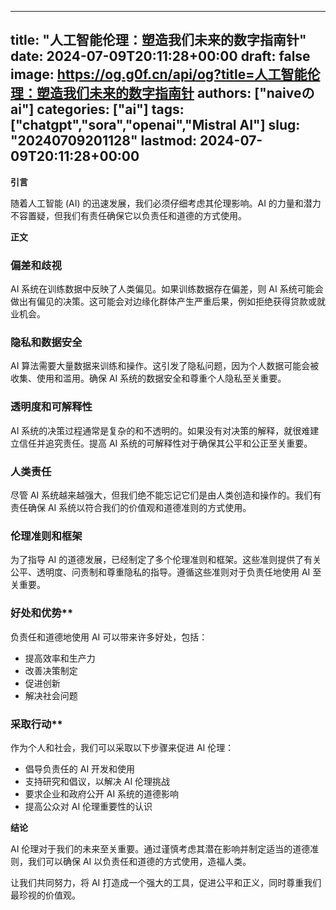 
---
title: "人工智能伦理：塑造我们未来的数字指南针"
date: 2024-07-09T20:11:28+00:00
draft: false
image: https://og.g0f.cn/api/og?title=人工智能伦理：塑造我们未来的数字指南针
authors: ["naiveのai"]
categories: ["ai"]
tags: ["chatgpt","sora","openai","Mistral AI"]
slug: "20240709201128"
lastmod: 2024-07-09T20:11:28+00:00
---
**引言**

随着人工智能 (AI) 的迅速发展，我们必须仔细考虑其伦理影响。AI 的力量和潜力不容置疑，但我们有责任确保它以负责任和道德的方式使用。

**正文**

### 偏差和歧视

AI 系统在训练数据中反映了人类偏见。如果训练数据存在偏差，则 AI 系统可能会做出有偏见的决策。这可能会对边缘化群体产生严重后果，例如拒绝获得贷款或就业机会。

### 隐私和数据安全

AI 算法需要大量数据来训练和操作。这引发了隐私问题，因为个人数据可能会被收集、使用和滥用。确保 AI 系统的数据安全和尊重个人隐私至关重要。

### 透明度和可解释性

AI 系统的决策过程通常是复杂的和不透明的。如果没有对决策的解释，就很难建立信任并追究责任。提高 AI 系统的可解释性对于确保其公平和公正至关重要。

### 人类责任

尽管 AI 系统越来越强大，但我们绝不能忘记它们是由人类创造和操作的。我们有责任确保 AI 系统以符合我们的价值观和道德准则的方式使用。

### 伦理准则和框架

为了指导 AI 的道德发展，已经制定了多个伦理准则和框架。这些准则提供了有关公平、透明度、问责制和尊重隐私的指导。遵循这些准则对于负责任地使用 AI 至关重要。

### 好处和优势**

负责任和道德地使用 AI 可以带来许多好处，包括：

- 提高效率和生产力
- 改善决策制定
- 促进创新
- 解决社会问题

### 采取行动**

作为个人和社会，我们可以采取以下步骤来促进 AI 伦理：

- 倡导负责任的 AI 开发和使用
- 支持研究和倡议，以解决 AI 伦理挑战
- 要求企业和政府公开 AI 系统的道德影响
- 提高公众对 AI 伦理重要性的认识

**结论**

AI 伦理对于我们的未来至关重要。通过谨慎考虑其潜在影响并制定适当的道德准则，我们可以确保 AI 以负责任和道德的方式使用，造福人类。

让我们共同努力，将 AI 打造成一个强大的工具，促进公平和正义，同时尊重我们最珍视的价值观。